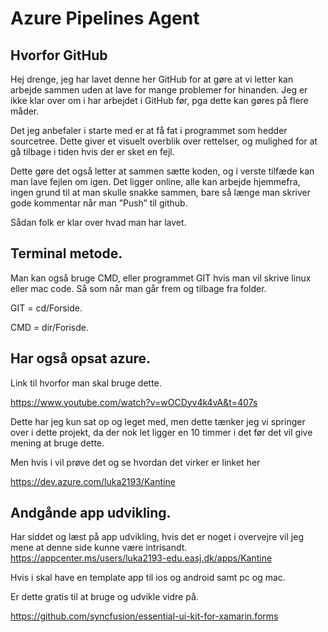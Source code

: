 # Azure Pipelines Agent

## Hvorfor GitHub
Hej drenge, jeg har lavet denne her GitHub for at gøre at vi letter kan arbejde sammen uden at lave for mange problemer for hinanden.
Jeg er ikke klar over om i har arbejdet i GitHub før, pga dette kan gøres på flere måder.

Det jeg anbefaler i starte med er at få fat i programmet som hedder sourcetree.
Dette giver et visuelt overblik over rettelser, og mulighed for at gå tilbage i tiden hvis der er sket en fejl.

Dette gøre det også letter at sammen sætte koden, og i verste tilfæde kan man lave fejlen om igen.
Det ligger online, alle kan arbejde hjemmefra, ingen grund til at man skulle snakke sammen, bare så længe man skriver gode kommentar når man ”Push” til github.

Sådan folk er klar over hvad man har lavet.

## Terminal metode.
Man kan også bruge CMD, eller programmet GIT hvis man vil skrive linux eller mac code.
Så som når man går frem og tilbage fra folder.

GIT = cd/Forside.

CMD = dir/Forisde.
## Har også opsat azure.
Link til hvorfor man skal bruge dette.

https://www.youtube.com/watch?v=wOCDyv4k4vA&t=407s

Dette har jeg kun sat op og leget med, men dette tænker jeg vi springer over i dette projekt, da der nok let ligger en 10 timmer i det før det vil give mening at bruge dette.

Men hvis i vil prøve det og se hvordan det virker er linket her

https://dev.azure.com/luka2193/Kantine

## Andgånde app udvikling.

Har siddet og læst på app udvikling, hvis det er noget i overvejre vil jeg mene at denne side kunne være intrisandt. 
https://appcenter.ms/users/luka2193-edu.easj.dk/apps/Kantine

Hvis i skal have en template app til ios og android samt pc og mac.

Er dette gratis til at bruge og udvikle vidre på.

https://github.com/syncfusion/essential-ui-kit-for-xamarin.forms